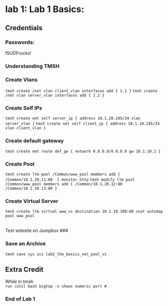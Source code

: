 # lab 1: Lab 1 Basics:

## Credentials
  ### Passwords:
f5UDFrocks!

### Understanding TMSH
### Create Vlans
`tmsh create /net vlan client_vlan interfaces add { 1.1 }`
`tmsh create /net vlan server_vlan interfaces add { 1.2 }`

### Create Self IPs
`tmsh create net self server_ip { address 10.1.20.245/24 vlan server_vlan }`
`tmsh create net self client_ip { address 10.1.10.245/24 vlan client_vlan }`

### Create default gateway
`tmsh create net route def_gw { network 0.0.0.0/0.0.0.0 gw 10.1.10.1 }`

### Create Pool
`tmsh create ltm pool /Common/www_pool members add { /Common/10.1.20.11:80  } monitor http`
`tmsh modify ltm pool /Common/www_pool members add { /Common/10.1.20.12:80 /Common/10.1.20.13:80 }`

### Create Virtual Server
`tmsh create ltm virtual www_vs destination 10.1.10.100:80 snat automap pool www_pool`

<br>Test website on Jumpbox ###

### Save an Archive
`tmsh save sys ucs lab2_the_basics_net_pool_vs`


## Extra Credit
While in tmsh
<br>`run /util bash
bigtop
-n shows numeric port #`

### End of Lab 1



